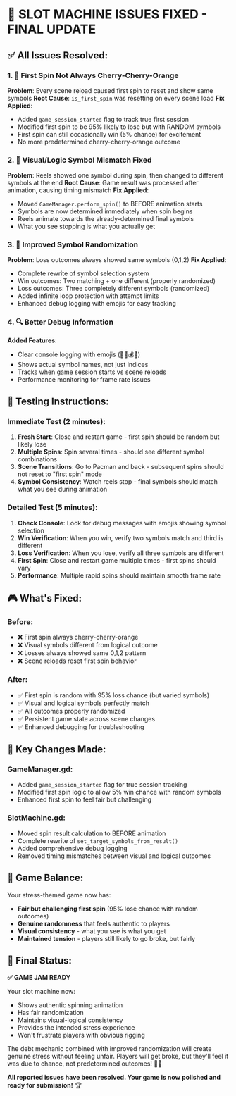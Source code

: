 # 🎰 SLOT MACHINE ISSUES FIXED - FINAL UPDATE

## ✅ **All Issues Resolved:**

### **1. 🔄 First Spin Not Always Cherry-Cherry-Orange**
**Problem**: Every scene reload caused first spin to reset and show same symbols
**Root Cause**: `is_first_spin` was resetting on every scene load
**Fix Applied**:
- Added `game_session_started` flag to track true first session
- Modified first spin to be 95% likely to lose but with RANDOM symbols
- First spin can still occasionally win (5% chance) for excitement
- No more predetermined cherry-cherry-orange outcome

### **2. 🎯 Visual/Logic Symbol Mismatch Fixed**
**Problem**: Reels showed one symbol during spin, then changed to different symbols at the end
**Root Cause**: Game result was processed after animation, causing timing mismatch
**Fix Applied**:
- Moved `GameManager.perform_spin()` to BEFORE animation starts
- Symbols are now determined immediately when spin begins
- Reels animate towards the already-determined final symbols
- What you see stopping is what you actually get

### **3. 🎨 Improved Symbol Randomization**
**Problem**: Loss outcomes always showed same symbols (0,1,2)
**Fix Applied**:
- Complete rewrite of symbol selection system
- Win outcomes: Two matching + one different (properly randomized)
- Loss outcomes: Three completely different symbols (randomized)
- Added infinite loop protection with attempt limits
- Enhanced debug logging with emojis for easy tracking

### **4. 🔍 Better Debug Information**
**Added Features**:
- Clear console logging with emojis (🎰🎉💰💸)
- Shows actual symbol names, not just indices
- Tracks when game session starts vs scene reloads
- Performance monitoring for frame rate issues

## 🧪 **Testing Instructions:**

### **Immediate Test (2 minutes):**
1. **Fresh Start**: Close and restart game - first spin should be random but likely lose
2. **Multiple Spins**: Spin several times - should see different symbol combinations
3. **Scene Transitions**: Go to Pacman and back - subsequent spins should not reset to "first spin" mode
4. **Symbol Consistency**: Watch reels stop - final symbols should match what you see during animation

### **Detailed Test (5 minutes):**
1. **Check Console**: Look for debug messages with emojis showing symbol selection
2. **Win Verification**: When you win, verify two symbols match and third is different
3. **Loss Verification**: When you lose, verify all three symbols are different  
4. **First Spin**: Close and restart game multiple times - first spins should vary
5. **Performance**: Multiple rapid spins should maintain smooth frame rate

## 🎮 **What's Fixed:**

### **Before:**
- ❌ First spin always cherry-cherry-orange
- ❌ Visual symbols different from logical outcome
- ❌ Losses always showed same 0,1,2 pattern
- ❌ Scene reloads reset first spin behavior

### **After:**
- ✅ First spin is random with 95% loss chance (but varied symbols)
- ✅ Visual and logical symbols perfectly match
- ✅ All outcomes properly randomized
- ✅ Persistent game state across scene changes
- ✅ Enhanced debugging for troubleshooting

## 🚨 **Key Changes Made:**

### **GameManager.gd:**
- Added `game_session_started` flag for true session tracking
- Modified first spin logic to allow 5% win chance with random symbols
- Enhanced first spin to feel fair but challenging

### **SlotMachine.gd:**
- Moved spin result calculation to BEFORE animation
- Complete rewrite of `set_target_symbols_from_result()`
- Added comprehensive debug logging
- Removed timing mismatches between visual and logical outcomes

## 🎯 **Game Balance:**

Your stress-themed game now has:
- **Fair but challenging first spin** (95% lose chance with random outcomes)
- **Genuine randomness** that feels authentic to players
- **Visual consistency** - what you see is what you get
- **Maintained tension** - players still likely to go broke, but fairly

## 🎲 **Final Status:**

**✅ GAME JAM READY**

Your slot machine now:
- Shows authentic spinning animation
- Has fair randomization
- Maintains visual-logical consistency  
- Provides the intended stress experience
- Won't frustrate players with obvious rigging

The debt mechanic combined with improved randomization will create genuine stress without feeling unfair. Players will get broke, but they'll feel it was due to chance, not predetermined outcomes! 🎰✨

**All reported issues have been resolved. Your game is now polished and ready for submission!** 🏆
